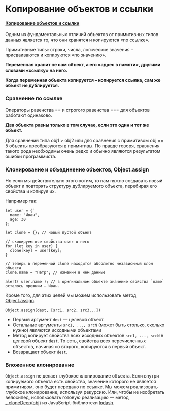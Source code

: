 # Копирование объектов и ссылки

#### [Копирование объектов и ссылки](https://learn.javascript.ru/object-copy)

Одним из фундаментальных отличий объектов от примитивных типов данных является то, что они хранятся и копируются «по
ссылке».

Примитивные типы: строки, числа, логические значения – присваиваются и копируются «по значению».

**Переменная хранит не сам объект, а его «адрес в памяти», другими словами «ссылку» на него.**

**Когда переменная объекта копируется – копируется ссылка, сам же объект не дублируется.**

### Сравнение по ссылке

Операторы равенства == и строгого равенства === для объектов работают одинаково.

**Два объекта равны только в том случае, если это один и тот же объект.**

Для сравнений типа obj1 > obj2 или для сравнения с примитивом obj == 5 объекты преобразуются в примитивы. По правде
говоря, сравнения такого рода необходимы очень редко и обычно являются результатом ошибки программиста.

### Клонирование и объединение объектов, Object.assign

Но если мы действительно этого хотим, то нам нужно создавать новый объект и повторять структуру дублируемого объекта,
перебирая его свойства и копируя их.

Например так:

    let user = {`
      name: "Иван",
      age: 30
    };
  
    let clone = {}; // новый пустой объект
    
    // скопируем все свойства user в него
    for (let key in user) {
      clone[key] = user[key];
    }
    
    // теперь в переменной clone находится абсолютно независимый клон объекта
    clone.name = "Пётр"; // изменим в нём данные
    
    alert( user.name ); // в оригинальном объекте значение свойства `name` осталось прежним – Иван.

Кроме того, для этих целей мы можем использовать
метод [Object.assign](https://developer.mozilla.org/ru/docs/Web/JavaScript/Reference/Global_Objects/Object/assign).

    Object.assign(dest, [src1, src2, src3...])

- Первый аргумент `dest` — целевой объект.
- Остальные аргументы `src1, ..., srcN` (может быть столько, сколько нужно) являются исходными объектами
- Метод копирует свойства всех исходных объектов `src1, ..., srcN` в целевой объект `dest`. То есть, свойства всех
  перечисленных объектов, начиная со второго, копируются в первый объект.
- Возвращает объект `dest`.

### Вложенное клонирование

`Object.assign` не делает глубокое клонирование объекта. Если внутри копируемого объекта есть свойство, значение
которого не является примитивом, оно будет передано по ссылке.
Мы можем реализовать глубокое клонирование, используя рекурсию. Или, чтобы не изобретать велосипед, использовать готовую
реализацию — метод _[.cloneDeep(obj)](https://lodash.com/docs#cloneDeep) из
JavaScript-библиотеки [lodash](https://lodash.com/).


